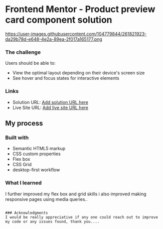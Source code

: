 # Frontend Mentor - Product preview card component solution
https://user-images.githubusercontent.com/104779844/261821923-da29b78d-e648-4e2a-89ea-2f017a165177.png
### The challenge

Users should be able to:

- View the optimal layout depending on their device's screen size
- See hover and focus states for interactive elements


### Links

- Solution URL: [Add solution URL here](https://your-solution-url.com)
- Live Site URL: [Add live site URL here](https://your-live-site-url.com)

## My process

### Built with

- Semantic HTML5 markup
- CSS custom properties
- Flex box
- CSS Grid
- desktop-first workflow

### What I learned
I further improved my flex box and grid skills i also improved making responsive pages using media queries..
```

### Acknowledgments
I would be really appreciative if any one could reach out to improve my code or any issues found, thank you....



